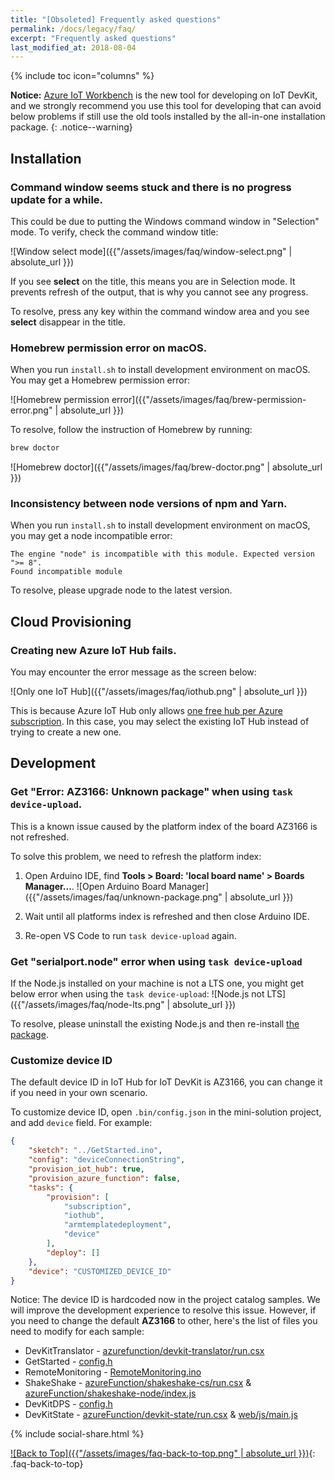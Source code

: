```yaml
---
title: "[Obsoleted] Frequently asked questions"
permalink: /docs/legacy/faq/
excerpt: "Frequently asked questions"
last_modified_at: 2018-08-04
---
```


{% include toc icon="columns" %}

**Notice:** [Azure IoT Workbench](https://aka.ms/iot-workbench) is the new tool
for developing on IoT DevKit, and we strongly recommend you use this tool for
developing that can avoid below problems if still use the old tools installed by
the all-in-one installation package. {: .notice--warning}

## Installation

### Command window seems stuck and there is no progress update for a while.

This could be due to putting the Windows command window in "Selection" mode. To
verify, check the command window title:

![Window select mode]({{"/assets/images/faq/window-select.png" | absolute_url }})

If you see **select** on the title, this means you are in Selection mode. It
prevents refresh of the output, that is why you cannot see any progress.

To resolve, press any key within the command window area and you see **select**
disappear in the title.

### Homebrew permission error on macOS.

When you run `install.sh` to install development environment on macOS. You may
get a Homebrew permission error:

![Homebrew permission error]({{"/assets/images/faq/brew-permission-error.png" | absolute_url }})

To resolve, follow the instruction of Homebrew by running:

```bash
brew doctor
```

![Homebrew doctor]({{"/assets/images/faq/brew-doctor.png" | absolute_url }})

### Inconsistency between node versions of npm and Yarn.

When you run `install.sh` to install development environment on macOS, you may
get a node incompatible error:

```
The engine "node" is incompatible with this module. Expected version ">= 8".
Found incompatible module
```

To resolve, please upgrade node to the latest version.

## Cloud Provisioning

### Creating new Azure IoT Hub fails.

You may encounter the error message as the screen below:

![Only one IoT Hub]({{"/assets/images/faq/iothub.png" | absolute_url }})

This is because Azure IoT Hub only allows
[one free hub per Azure subscription](https://docs.microsoft.com/en-us/azure/iot-hub/iot-hub-create-through-portal).
In this case, you may select the existing IoT Hub instead of trying to create a
new one.

## Development

### Get "Error: AZ3166: Unknown package" when using `task device-upload`.

This is a known issue caused by the platform index of the board AZ3166 is not
refreshed.

To solve this problem, we need to refresh the platform index:

1. Open Arduino IDE, find **Tools > Board: 'local board name' > Boards
   Manager...**.
   ![Open Arduino Board Manager]({{"/assets/images/faq/unknown-package.png" | absolute_url }})

2. Wait until all platforms index is refreshed and then close Arduino IDE.

3. Re-open VS Code to run `task device-upload` again.

### Get "serialport.node" error when using `task device-upload`

If the Node.js installed on your machine is not a LTS one, you might get below
error when using the `task device-upload`:
![Node.js not LTS]({{"/assets/images/faq/node-lts.png" | absolute_url }})

To resolve, please uninstall the existing Node.js and then re-install
[the package](https://microsoft.github.io/azure-iot-developer-kit/docs/get-started/#step-5-prepare-the-development-environment).

### Customize device ID

The default device ID in IoT Hub for IoT DevKit is AZ3166, you can change it if
you need in your own scenario.

To customize device ID, open `.bin/config.json` in the mini-solution project,
and add `device` field. For example:

```json
{
	"sketch": "../GetStarted.ino",
	"config": "deviceConnectionString",
	"provision_iot_hub": true,
	"provision_azure_function": false,
	"tasks": {
		"provision": [
			"subscription",
			"iothub",
			"armtemplatedeployment",
			"device"
		],
		"deploy": []
	},
	"device": "CUSTOMIZED_DEVICE_ID"
}
```

Notice: The device ID is hardcoded now in the project catalog samples. We will
improve the development experience to resolve this issue. However, if you need
to change the default **AZ3166** to other, here's the list of files you need to
modify for each sample:

-   DevKitTranslator -
    [azurefunction/devkit-translator/run.csx](https://github.com/Microsoft/devkit-sdk/blob/master/AZ3166/src/libraries/AzureIoT/examples/DevKitTranslator/azurefunction/devkit-translator/run.csx#L42)
-   GetStarted -
    [config.h](https://github.com/Microsoft/devkit-sdk/blob/master/AZ3166/src/libraries/AzureIoT/examples/GetStarted/config.h#L9)
-   RemoteMonitoring -
    [RemoteMonitoring.ino](https://github.com/Microsoft/devkit-sdk/blob/master/AZ3166/src/libraries/AzureIoT/examples/RemoteMonitoring/RemoteMonitoring.ino#L23)
-   ShakeShake -
    [azureFunction/shakeshake-cs/run.csx](https://github.com/Microsoft/devkit-sdk/blob/master/AZ3166/src/libraries/AzureIoT/examples/ShakeShake/azureFunction/shakeshake-cs/run.csx#L91)
    &
    [azureFunction/shakeshake-node/index.js](https://github.com/Microsoft/devkit-sdk/blob/master/AZ3166/src/libraries/AzureIoT/examples/ShakeShake/azureFunction/shakeshake-node/index.js#L29)
-   DevKitDPS -
    [config.h](https://github.com/DevKitExamples/DevKitDPS/blob/master/config.h#L9)
-   DevKitState -
    [azureFunction/devkit-state/run.csx](https://github.com/DevKitExamples/DevKitState/blob/master/azureFunction/devkit-state/run.csx#L60)
    &
    [web/js/main.js](https://github.com/DevKitExamples/DevKitState/blob/master/web/js/main.js#L7)

{% include social-share.html %}

[![Back to Top]({{"/assets/images/faq-back-to-top.png" | absolute_url }})](#){:
.faq-back-to-top}
